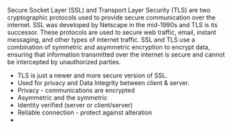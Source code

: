 Secure Socket Layer (SSL) and Transport Layer Security (TLS) are two cryptographic protocols used to provide secure communication over the internet. SSL was developed by Netscape in the mid-1990s and TLS is its successor. These protocols are used to secure web traffic, email, instant messaging, and other types of internet traffic. SSL and TLS use a combination of symmetric and asymmetric encryption to encrypt data, ensuring that information transmitted over the internet is secure and cannot be intercepted by unauthorized parties.

- TLS is just a newer and more secure version of SSL. 
- Used for privacy and Data Integrity between client & server.
- Privacy - communications are encrypted
- Asymmetric and the symmetric
- Identity verified (server or client/server)
- Reliable connection - protect against alteration
- 